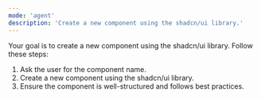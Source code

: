 ```yaml
---
mode: 'agent'
description: 'Create a new component using the shadcn/ui library.'
---
```


Your goal is to create a new component using the shadcn/ui library. Follow these steps:

1. Ask the user for the component name.
2. Create a new component using the shadcn/ui library.
3. Ensure the component is well-structured and follows best practices.
